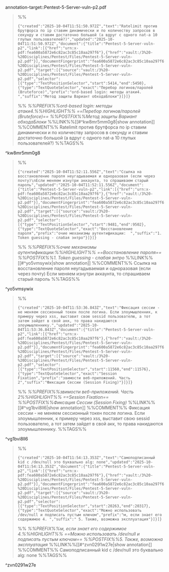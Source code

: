 annotation-target::Pentest-5-Server-vuln-p2.pdf

>%%
>```annotation-json
>{"created":"2025-10-04T11:51:50.972Z","text":"Ratelimit против брутфорса по ip ставим динамически и по количеству запросов в секунду и ставим достаточно большой (а вдруг с одного nat-a 10 глупых пользователей?)","updated":"2025-10-04T11:51:50.972Z","document":{"title":"Pentest-5-Server-vuln-p2","link":[{"href":"urn:x-pdf:fea600a5872e6c82ac3c85c10aa297f6"},{"href":"vault:/3%20-%20Disciplines/Pentest/Files/Pentest-5-Server-vuln-p2.pdf"}],"documentFingerprint":"fea600a5872e6c82ac3c85c10aa297f6"},"uri":"vault:/3%20-%20Disciplines/Pentest/Files/Pentest-5-Server-vuln-p2.pdf","target":[{"source":"vault:/3%20-%20Disciplines/Pentest/Files/Pentest-5-Server-vuln-p2.pdf","selector":[{"type":"TextPositionSelector","start":5414,"end":5450},{"type":"TextQuoteSelector","exact":"Перебор логинов/паролей (Bruteforce)","prefix":"ord-based login: методы атаки4. ","suffix":"Метод защиты Вариант обходаБлоки"}]}]}
>```
>%%
>*%%PREFIX%%ord-based login: методы атаки4.%%HIGHLIGHT%% ==Перебор логинов/паролей (Bruteforce)== %%POSTFIX%%Метод защиты Вариант обходаБлоки*
>%%LINK%%[[#^kw8mr5mm0g8|show annotation]]
>%%COMMENT%%
>Ratelimit против брутфорса по ip ставим динамически и по количеству запросов в секунду и ставим достаточно большой (а вдруг с одного nat-a 10 глупых пользователей?)
>%%TAGS%%
>
^kw8mr5mm0g8


>%%
>```annotation-json
>{"created":"2025-10-04T11:52:11.556Z","text":"Ссылка на восстановление пароля неугадываемая и одноразовая (если через почту)\nЕсли меняем изнутри аккаунта, то спрашиваем старый пароль","updated":"2025-10-04T11:52:11.556Z","document":{"title":"Pentest-5-Server-vuln-p2","link":[{"href":"urn:x-pdf:fea600a5872e6c82ac3c85c10aa297f6"},{"href":"vault:/3%20-%20Disciplines/Pentest/Files/Pentest-5-Server-vuln-p2.pdf"}],"documentFingerprint":"fea600a5872e6c82ac3c85c10aa297f6"},"uri":"vault:/3%20-%20Disciplines/Pentest/Files/Pentest-5-Server-vuln-p2.pdf","target":[{"source":"vault:/3%20-%20Disciplines/Pentest/Files/Pentest-5-Server-vuln-p2.pdf","selector":[{"type":"TextPositionSelector","start":9481,"end":9502},{"type":"TextQuoteSelector","exact":"Восстановление пароля","prefix":"очие механизмы аутентификации:  ","suffix":"1. Token guessing - слабая энтро"}]}]}
>```
>%%
>*%%PREFIX%%очие механизмы аутентификации:%%HIGHLIGHT%% ==Восстановление пароля== %%POSTFIX%%1. Token guessing - слабая энтро*
>%%LINK%%[[#^yo5vmsywix|show annotation]]
>%%COMMENT%%
>Ссылка на восстановление пароля неугадываемая и одноразовая (если через почту)
>Если меняем изнутри аккаунта, то спрашиваем старый пароль
>%%TAGS%%
>
^yo5vmsywix


>%%
>```annotation-json
>{"created":"2025-10-04T11:53:36.843Z","text":"Фиксация сессии - не меняем сессионный токен после логина. Если злоумышленник, к примеру через xss, выставит свою sessid пользователю, а тот затем зайдет в свой акк, то права накидаются злоумышленнику.","updated":"2025-10-04T11:53:36.843Z","document":{"title":"Pentest-5-Server-vuln-p2","link":[{"href":"urn:x-pdf:fea600a5872e6c82ac3c85c10aa297f6"},{"href":"vault:/3%20-%20Disciplines/Pentest/Files/Pentest-5-Server-vuln-p2.pdf"}],"documentFingerprint":"fea600a5872e6c82ac3c85c10aa297f6"},"uri":"vault:/3%20-%20Disciplines/Pentest/Files/Pentest-5-Server-vuln-p2.pdf","target":[{"source":"vault:/3%20-%20Disciplines/Pentest/Files/Pentest-5-Server-vuln-p2.pdf","selector":[{"type":"TextPositionSelector","start":11560,"end":11576},{"type":"TextQuoteSelector","exact":"Session Fixation","prefix":"звимости веб-приложений. Часть 2","suffix":"Фиксация Сессии (Session Fixing)"}]}]}
>```
>%%
>*%%PREFIX%%звимости веб-приложений. Часть 2%%HIGHLIGHT%% ==Session Fixation== %%POSTFIX%%Фиксация Сессии (Session Fixing)*
>%%LINK%%[[#^vg1bvi8ll6|show annotation]]
>%%COMMENT%%
>Фиксация сессии - не меняем сессионный токен после логина. Если злоумышленник, к примеру через xss, выставит свою sessid пользователю, а тот затем зайдет в свой акк, то права накидаются злоумышленнику.
>%%TAGS%%
>
^vg1bvi8ll6


>%%
>```annotation-json
>{"created":"2025-10-04T11:54:13.353Z","text":"Самоподписанный kid с /dev/null это буквально alg: none","updated":"2025-10-04T11:54:13.353Z","document":{"title":"Pentest-5-Server-vuln-p2","link":[{"href":"urn:x-pdf:fea600a5872e6c82ac3c85c10aa297f6"},{"href":"vault:/3%20-%20Disciplines/Pentest/Files/Pentest-5-Server-vuln-p2.pdf"}],"documentFingerprint":"fea600a5872e6c82ac3c85c10aa297f6"},"uri":"vault:/3%20-%20Disciplines/Pentest/Files/Pentest-5-Server-vuln-p2.pdf","target":[{"source":"vault:/3%20-%20Disciplines/Pentest/Files/Pentest-5-Server-vuln-p2.pdf","selector":[{"type":"TextPositionSelector","start":20263,"end":20317},{"type":"TextQuoteSelector","exact":"Можно использовать /dev/null и подписать пустым ключом","prefix":"м, если знает его содержимое 4. ","suffix":" 5. Также, возможна эксплуатация"}]}]}
>```
>%%
>*%%PREFIX%%м, если знает его содержимое 4.%%HIGHLIGHT%% ==Можно использовать /dev/null и подписать пустым ключом== %%POSTFIX%%5. Также, возможна эксплуатация*
>%%LINK%%[[#^zvn0291w27e|show annotation]]
>%%COMMENT%%
>Самоподписанный kid с /dev/null это буквально alg: none
>%%TAGS%%
>
^zvn0291w27e

